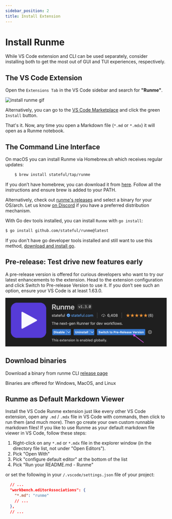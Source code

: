 ```yaml
---
sidebar_position: 2
title: Install Extension
---
```


# Install Runme

While VS Code extension and CLI can be used separately, consider installing both to get the most out of GUI and TUI experiences, respectively.

## The VS Code Extension

Open the `Extensions Tab` in the VS Code sidebar and search for **"Runme"**.

![install runme gif](../static/img/install.gif)

Alternatively, you can go to the [VS Code Marketplace](https://marketplace.visualstudio.com/items?itemName=stateful.runme) and click the green `Install` button.

That's it. Now, any time you open a Markdown file (`*.md` or `*.mdx`) it will open as a Runme notebook.

## The Command Line Interface

On macOS you can install Runme via Homebrew.sh which receives regular updates:

```sh
    $ brew install stateful/tap/runme
```

If you don’t have homebrew, you can download it from [here](https://github.com/degrammer/runme-getting-started/blob/main/img/https:/brew.sh). Follow all the instructions and ensure brew is added to your PATH.

Alternatively, check out [runme's releases](https://github.com/stateful/runme/releases) and select a binary for your OS/arch. Let us know [on Discord](https://discord.gg/stateful) if you have a preferred distribution mechanism.

With Go dev tools installed, you can install `Runme` with `go install`:

```sh
$ go install github.com/stateful/runme@latest
```

If you don't have go developer tools installed and still want to use this method, [download and install go](https://go.dev/doc/install).

## Pre-release: Test drive new features early

A pre-release version is offered for curious developers who want to try our latest enhancements to the extension. Head to the extension configuration and click Switch to Pre-release Version to use it. If you don’t see such an option, ensure your VS Code is at least 1.63.0.

![Find runme in vs code](../static/img/runme-in-vscode.png)

## Download binaries

Download a binary from runme CLI [release page](https://github.com/degrammer/runme-getting-started/blob/main/img/https:/github.com/stateful/runme/releases)

Binaries are offered for Windows, MacOS, and Linux

## Runme as Default Markdown Viewer

Install the VS Code Runme extension just like every other VS Code extension, open any `.md` / `.mdx` file in VS Code with commands, then click to run them (and much more). Then go create your own custom runnable markdown files! If you like to use Runme as your default markdown file viewer in VS Code, follow these steps:

1. Right-click on any `*.md` or `*.mdx` file in the explorer window (in the directory file list, not under "Open Editors").
1. Pick "Open With"
1. Pick "configure default editor" at the bottom of the list
1. Pick "Run your README.md - Runme"

or set the following in your `/.vscode/settings.json` file of your project:

```json
  // ...
  "workbench.editorAssociations": {
    "*.md": "runme"
    // ...
  },
  // ...
```
